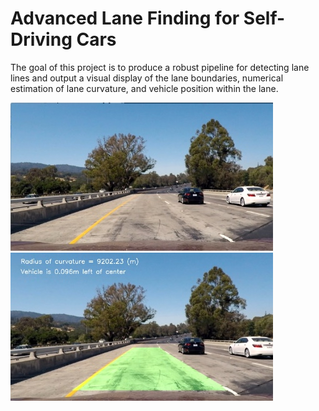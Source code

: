 # Advanced Lane Finding for Self-Driving Cars

The goal of this project is to produce a robust pipeline for detecting lane lines and output a visual display of the lane boundaries, numerical estimation of lane curvature, and vehicle position within the lane.

![Original Image](test_images/test_example1.jpeg)   ![Output Image](output_images/output_example1.jpeg)
